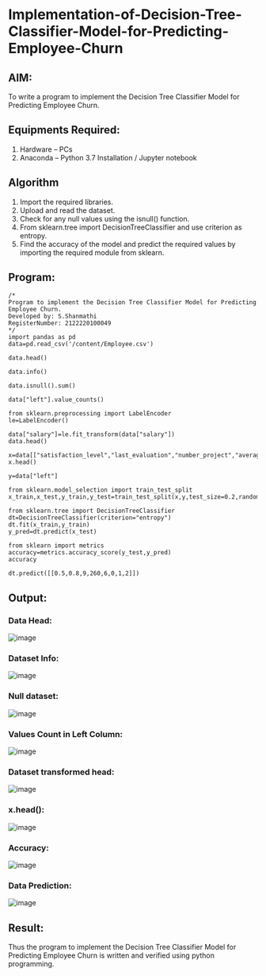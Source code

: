 # Implementation-of-Decision-Tree-Classifier-Model-for-Predicting-Employee-Churn

## AIM:
To write a program to implement the Decision Tree Classifier Model for Predicting Employee Churn.

## Equipments Required:
1. Hardware – PCs
2. Anaconda – Python 3.7 Installation / Jupyter notebook

## Algorithm
1. Import the required libraries.
2. Upload and read the dataset.
3. Check for any null values using the isnull() function.
4. From sklearn.tree import DecisionTreeClassifier and use criterion as entropy.
5. Find the accuracy of the model and predict the required values by importing the required module from sklearn. 

## Program:
```
/*
Program to implement the Decision Tree Classifier Model for Predicting Employee Churn.
Developed by: S.Shanmathi
RegisterNumber: 2122220100049
*/
import pandas as pd
data=pd.read_csv('/content/Employee.csv')

data.head()

data.info()

data.isnull().sum()

data["left"].value_counts()

from sklearn.preprocessing import LabelEncoder
le=LabelEncoder()

data["salary"]=le.fit_transform(data["salary"])
data.head()

x=data[["satisfaction_level","last_evaluation","number_project","average_montly_hours","time_spend_company","Work_accident","promotion_last_5years","salary"]]
x.head()

y=data["left"]

from sklearn.model_selection import train_test_split
x_train,x_test,y_train,y_test=train_test_split(x,y,test_size=0.2,random_state=100)

from sklearn.tree import DecisionTreeClassifier
dt=DecisionTreeClassifier(criterion="entropy")
dt.fit(x_train,y_train)
y_pred=dt.predict(x_test)

from sklearn import metrics
accuracy=metrics.accuracy_score(y_test,y_pred)
accuracy

dt.predict([[0.5,0.8,9,260,6,0,1,2]])
```

## Output:
### Data Head:
![image](https://github.com/ShanmathiShanmugam/Implementation-of-Decision-Tree-Classifier-Model-for-Predicting-Employee-Churn/assets/121243595/365b56a8-1c8d-4322-bc84-46d08fa30a9d)

### Dataset Info:
![image](https://github.com/ShanmathiShanmugam/Implementation-of-Decision-Tree-Classifier-Model-for-Predicting-Employee-Churn/assets/121243595/ee654ffa-c3e2-42a9-b93a-9a82f7bab8d2)

### Null dataset:
![image](https://github.com/ShanmathiShanmugam/Implementation-of-Decision-Tree-Classifier-Model-for-Predicting-Employee-Churn/assets/121243595/21178019-f435-4bd6-9cbd-e4d6cbbc1c6c)

### Values Count in Left Column:
![image](https://github.com/ShanmathiShanmugam/Implementation-of-Decision-Tree-Classifier-Model-for-Predicting-Employee-Churn/assets/121243595/43a7745e-2388-44a5-9ed8-113106ac0bb8)

### Dataset transformed head:
![image](https://github.com/ShanmathiShanmugam/Implementation-of-Decision-Tree-Classifier-Model-for-Predicting-Employee-Churn/assets/121243595/cc57beb6-a992-49ee-901e-9727e1cf45e8)

### x.head():
![image](https://github.com/ShanmathiShanmugam/Implementation-of-Decision-Tree-Classifier-Model-for-Predicting-Employee-Churn/assets/121243595/80c5b353-e69f-4dbf-a74a-170e21527735)

### Accuracy: 
![image](https://github.com/ShanmathiShanmugam/Implementation-of-Decision-Tree-Classifier-Model-for-Predicting-Employee-Churn/assets/121243595/2d2d5943-14e4-490d-90b8-78dc9c8d5891)

### Data Prediction:
![image](https://github.com/ShanmathiShanmugam/Implementation-of-Decision-Tree-Classifier-Model-for-Predicting-Employee-Churn/assets/121243595/64782b05-022a-4fcd-8073-c7baa23346c8)


## Result:
Thus the program to implement the  Decision Tree Classifier Model for Predicting Employee Churn is written and verified using python programming.
